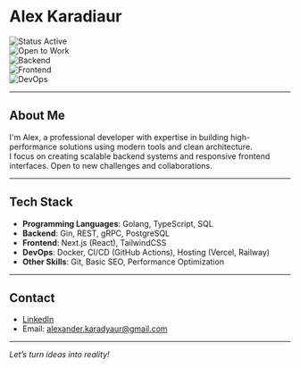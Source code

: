 # Alex Karadiaur

![Status Active](https://img.shields.io/badge/Status-Active-brightgreen)  
![Open to Work](https://img.shields.io/badge/Open_to-Work-blue)  
![Backend](https://img.shields.io/badge/Backend-Gin%20%7C%20gRPC%20%7C%20PostgreSQL-blue)  
![Frontend](https://img.shields.io/badge/Frontend-Next.js%20%7C%20TailwindCSS-orange)  
![DevOps](https://img.shields.io/badge/DevOps-Docker%20%7C%20CI%2FCD%20%7C%20Vercel-yellow)

---

## About Me
I'm Alex, a professional developer with expertise in building high-performance solutions using modern tools and clean architecture.  
I focus on creating scalable backend systems and responsive frontend interfaces. Open to new challenges and collaborations.

---

## Tech Stack

- **Programming Languages**: Golang, TypeScript, SQL  
- **Backend**: Gin, REST, gRPC, PostgreSQL  
- **Frontend**: Next.js (React), TailwindCSS  
- **DevOps**: Docker, CI/CD (GitHub Actions), Hosting (Vercel, Railway)  
- **Other Skills**: Git, Basic SEO, Performance Optimization  

---

## Contact
- [LinkedIn](https://linkedin.com/in/karadyauran)  
- Email: alexander.karadyaur@gmail.com

---

*Let’s turn ideas into reality!*

